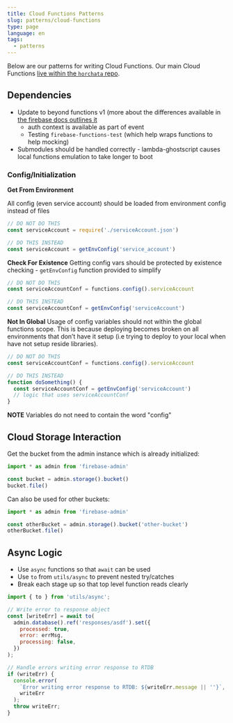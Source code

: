 ```yaml
---
title: Cloud Functions Patterns
slug: patterns/cloud-functions
type: page
language: en
tags:
  - patterns
---
```


Below are our patterns for writing Cloud Functions. Our main Cloud Functions [live within the `horchata` repo](https://github.com/fireadmin/horchata/tree/master/functions).

## Dependencies

* Update to beyond functions v1 (more about the differences available in [the firebase docs outlines it](https://firebase.google.com/docs/functions/beta-v1-diff)
  * auth context is available as part of event
  * Testing `firebase-functions-test` (which help wraps functions to help mocking)
* Submodules should be handled correctly - lambda-ghostscript causes local functions emulation to take longer to boot

### Config/Initialization

**Get From Environment**

All config (even service account) should be loaded from environment config instead of files

  ```js
  // DO NOT DO THIS
  const serviceAccount = require('./serviceAccount.json')

  // DO THIS INSTEAD
  const serviceAccount = getEnvConfig('service_account')
  ```

**Check For Existence**
Getting config vars should be protected by existence checking - `getEnvConfig` function provided to simplify

  ```js
  // DO NOT DO THIS
  const serviceAccountConf = functions.config().serviceAccount

  // DO THIS INSTEAD
  const serviceAccountConf = getEnvConfig('serviceAccount')
  ```

**Not In Global**
Usage of config variables should not within the global functions scope. This is because deploying becomes broken on all environments that don’t have it setup (i.e trying to deploy to your local when have not setup reside libraries).

  ```js
  // DO NOT DO THIS
  const serviceAccountConf = functions.config().serviceAccount

  // DO THIS INSTEAD
  function doSomething() {
    const serviceAccountConf = getEnvConfig('serviceAccount')
    // logic that uses serviceAccountConf
  }
  ```

**NOTE** Variables do not need to contain the word "config"

## Cloud Storage Interaction
Get the bucket from the admin instance which is already initialized:

  ```js
  import * as admin from 'firebase-admin'

  const bucket = admin.storage().bucket()
  bucket.file()
  ```

Can also be used for other buckets:

```js
import * as admin from 'firebase-admin'

const otherBucket = admin.storage().bucket('other-bucket')
otherBucket.file()
```

## Async Logic

* Use `async` functions so that `await` can be used
* Use `to` from `utils/async` to prevent nested try/catches
* Break each stage up so that top level function reads clearly

```js
import { to } from 'utils/async';

// Write error to response object
const [writeErr] = await to(
  admin.database().ref('responses/asdf').set({
    processed: true,
    error: errMsg,
    processing: false,
  })
);

// Handle errors writing error response to RTDB
if (writeErr) {
  console.error(
    `Error writing error response to RTDB: ${writeErr.message || ''}`,
    writeErr
  );
  throw writeErr;
}
```